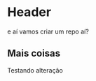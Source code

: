 <!-- TITLE: Home -->
<!-- SUBTITLE: A quick summary of Home -->

# Header

e aí
vamos criar um repo aí?

## Mais coisas

Testando alteração